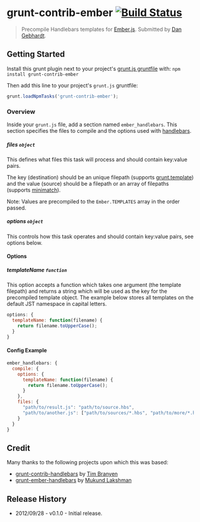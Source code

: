 # grunt-contrib-ember [![Build Status](https://secure.travis-ci.org/dgeb/grunt-contrib-ember.png?branch=master)](http://travis-ci.org/dgeb/grunt-contrib-ember)
> Precompile Handlebars templates for [Ember.js](http://emberjs.com).  Submitted by [Dan Gebhardt](/dgeb).

## Getting Started
Install this grunt plugin next to your project's [grunt.js gruntfile][getting_started] with: `npm install grunt-contrib-ember`

Then add this line to your project's `grunt.js` gruntfile:

```javascript
grunt.loadNpmTasks('grunt-contrib-ember');
```

[grunt]: https://github.com/cowboy/grunt
[getting_started]: https://github.com/cowboy/grunt/blob/master/docs/getting_started.md

### Overview

Inside your `grunt.js` file, add a section named `ember_handlebars`. This section specifies the files to compile and the options used with [handlebars](http://handlebarsjs.com/).

##### files ```object```

This defines what files this task will process and should contain key:value pairs.

The key (destination) should be an unique filepath (supports [grunt.template](https://github.com/cowboy/grunt/blob/master/docs/api_template.md)) and the value (source) should be a filepath or an array of filepaths (supports [minimatch](https://github.com/isaacs/minimatch)).

Note: Values are precompiled to the `Ember.TEMPLATES` array in the order passed.

##### options ```object```

This controls how this task operates and should contain key:value pairs, see options below.

#### Options

##### templateName ```function```

This option accepts a function which takes one argument (the template filepath) and returns a string which will be used as the key for the precompiled template object.  The example below stores all templates on the default JST namespace in capital letters.

``` javascript
options: {
  templateName: function(filename) {
    return filename.toUpperCase();
  }
}
```

#### Config Example

``` javascript
ember_handlebars: {
  compile: {
    options: {
      templateName: function(filename) {
        return filename.toUpperCase();
      }
    },
    files: {
      "path/to/result.js": "path/to/source.hbs",
      "path/to/another.js": ["path/to/sources/*.hbs", "path/to/more/*.hbs"]
    }
  }
}
```

## Credit

Many thanks to the following projects upon which this was based:

* [grunt-contrib-handlebars](https://github.com/gruntjs/grunt-contrib-handlebars) by [Tim Branyen](https://github.com/tbranyen)
* [grunt-ember-handlebars](https://github.com/yaymukund/grunt-ember-handlebars) by [Mukund Lakshman](https://github.com/yaymukund)

## Release History

* 2012/09/28 - v0.1.0 - Initial release.